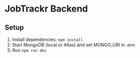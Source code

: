 # JobTrackr Backend

## Setup
1. Install dependencies: `npm install`
2. Start MongoDB (local or Atlas) and set MONGO_URI in .env
3. Run `npm run dev`
